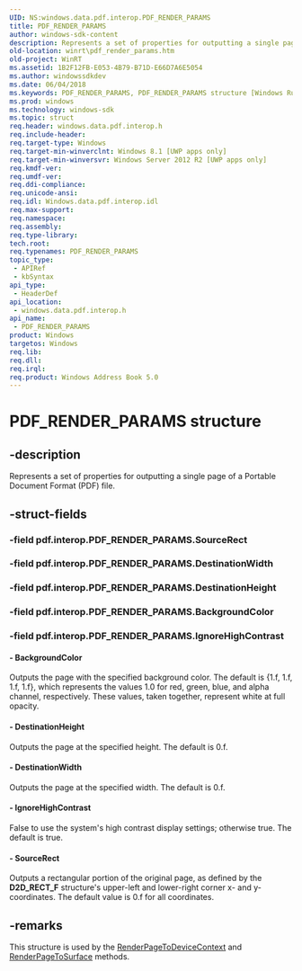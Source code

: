 ```yaml
---
UID: NS:windows.data.pdf.interop.PDF_RENDER_PARAMS
title: PDF_RENDER_PARAMS
author: windows-sdk-content
description: Represents a set of properties for outputting a single page of a Portable Document Format (PDF) file.
old-location: winrt\pdf_render_params.htm
old-project: WinRT
ms.assetid: 1B2F12FB-E053-4B79-B71D-E66D7A6E5054
ms.author: windowssdkdev
ms.date: 06/04/2018
ms.keywords: PDF_RENDER_PARAMS, PDF_RENDER_PARAMS structure [Windows Runtime], windows/PDF_RENDER_PARAMS, winrt.pdf_render_params
ms.prod: windows
ms.technology: windows-sdk
ms.topic: struct
req.header: windows.data.pdf.interop.h
req.include-header: 
req.target-type: Windows
req.target-min-winverclnt: Windows 8.1 [UWP apps only]
req.target-min-winversvr: Windows Server 2012 R2 [UWP apps only]
req.kmdf-ver: 
req.umdf-ver: 
req.ddi-compliance: 
req.unicode-ansi: 
req.idl: Windows.data.pdf.interop.idl
req.max-support: 
req.namespace: 
req.assembly: 
req.type-library: 
tech.root: 
req.typenames: PDF_RENDER_PARAMS
topic_type:
 - APIRef
 - kbSyntax
api_type:
 - HeaderDef
api_location:
 - windows.data.pdf.interop.h
api_name:
 - PDF_RENDER_PARAMS
product: Windows
targetos: Windows
req.lib: 
req.dll: 
req.irql: 
req.product: Windows Address Book 5.0
---
```


# PDF_RENDER_PARAMS structure


## -description


Represents a set of properties for outputting a single page of a Portable Document Format (PDF) file.


## -struct-fields




### -field pdf.interop.PDF_RENDER_PARAMS.SourceRect

 


### -field pdf.interop.PDF_RENDER_PARAMS.DestinationWidth

 


### -field pdf.interop.PDF_RENDER_PARAMS.DestinationHeight

 


### -field pdf.interop.PDF_RENDER_PARAMS.BackgroundColor

 


### -field pdf.interop.PDF_RENDER_PARAMS.IgnoreHighContrast

 




#### - BackgroundColor

Outputs the page with the specified background color. The default is {1.f, 1.f, 1.f, 1.f}, which represents the values 1.0 for red, green, blue, and alpha channel, respectively. These values, taken together, represent white at full opacity.


#### - DestinationHeight

Outputs the page at the specified height. The default is 0.f.


#### - DestinationWidth

Outputs the page at the specified width. The default is 0.f.


#### - IgnoreHighContrast

False to use the system's high contrast display settings; otherwise true. The default is true.


#### - SourceRect

Outputs a rectangular portion of the original page, as defined by the <b>D2D_RECT_F</b> structure's upper-left and lower-right corner x- and y-coordinates. The default value is 0.f for all coordinates.


## -remarks



This structure is used by the <a href="https://msdn.microsoft.com/5ec97d21-3160-48e7-9486-a8ea9ca9df92">RenderPageToDeviceContext</a> and <a href="https://msdn.microsoft.com/d4688c23-0122-40a7-908e-793c3f03fb37">RenderPageToSurface</a> methods.



